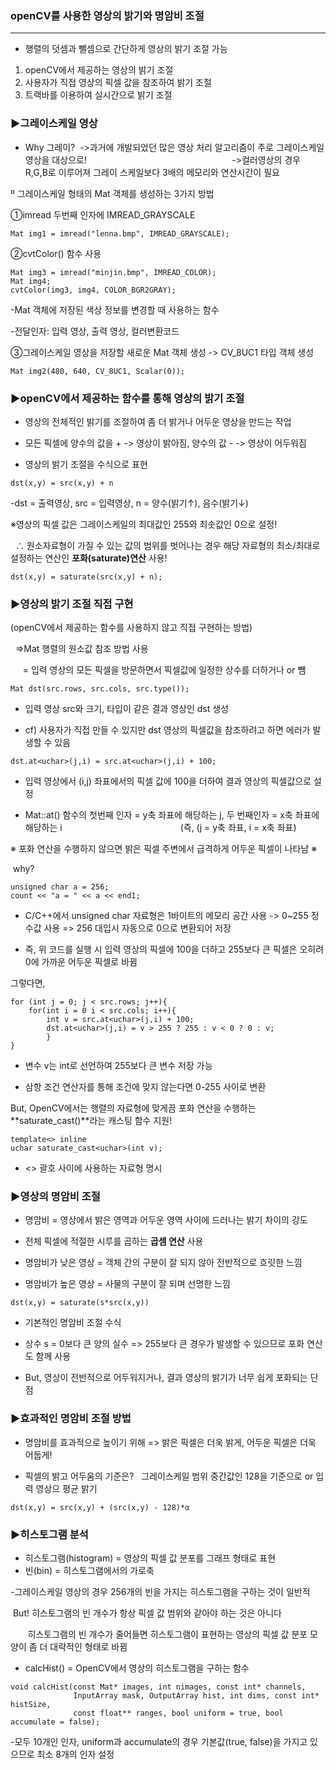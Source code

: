 ### openCV를 사용한 영상의 밝기와 명암비 조절

------


-   행렬의 덧셈과 뺄셈으로 간단하게 영상의 밝기 조절 가능

1.  openCV에서 제공하는 영상의 밝기 조절 
2.  사용자가 직접 영상의 픽셀 값을 참조하여 밝기 조절
3.  트랙바를 이용하여 실시간으로 밝기 조절

### ▶그레이스케일 영상

-   Why 그레이?  ->과거에 개발되었던 많은 영상 처리 알고리즘이 주로 그레이스케일 영상을 대상으로!                                                           ->컬러영상의 경우 R,G,B로 이루어져 그레이 스케일보다 3배의 메모리와 연산시간이 필요
    

º 그레이스케일 형태의 Mat 객체를 생성하는 3가지 방법

①imread 두번째 인자에 IMREAD\_GRAYSCALE

```
Mat img1 = imread("lenna.bmp", IMREAD_GRAYSCALE);
```

②cvtColor() 함수 사용

```
Mat img3 = imread("minjin.bmp", IMREAD_COLOR);
Mat img4;
cvtColor(img3, img4, COLOR_BGR2GRAY);
```

\-Mat 객체에 저장된 색상 정보를 변경할 때 사용하는 함수

\-전달인자: 입력 영상, 출력 영상, 컬러변환코드

③그레이스케일 영상을 저장할 새로운 Mat 객체 생성 -> CV\_8UC1 타입 객체 생성

```
Mat img2(480, 640, CV_8UC1, Scalar(0));
```

### ▶openCV에서 제공하는 함수를 통해 영상의 밝기 조절

-   영상의 전체적인 밝기를 조절하여 좀 더 밝거나 어두운 영상을 만드는 작업
    
-   모든 픽셀에 양수의 값을 + -> 영상이 밝아짐, 양수의 값 - -> 영상이 어두워짐
    
-   영상의 밝기 조절을 수식으로 표현
    

```
dst(x,y) = src(x,y) + n
```

\-dst = 출력영상, src = 입력영상, n = 양수(밝기↑), 음수(밝기↓)

※영상의 픽셀 값은 그레이스케일의 최대값인 255와 최솟값인 0으로 설정!

  ∴ 원소자료형이 가질 수 있는 값의 범위를 벗어나는 경우 해당 자료형의 최소/최대로 설정하는 연산인 **포화(saturate)연산** 사용!

```
dst(x,y) = saturate(src(x,y) + n);
```

### ▶영상의 밝기 조절 직접 구현

(openCV에서 제공하는 함수를 사용하지 않고 직접 구현하는 방법)

  =>Mat 행렬의 원소값 참조 방법 사용

     = 입력 영상의 모든 픽셀을 방문하면서 픽셀값에 일정한 상수를 더하거나 or 뺌

```
Mat dst(src.rows, src.cols, src.type());
```

-   입력 영상 src와 크기, 타입이 같은 결과 영상인 dst 생성
    
-   cf) 사용자가 직접 만들 수 있지만 dst 영상의 픽셀값을 참조하려고 하면 에러가 발생할 수 있음
    

```
dst.at<uchar>(j,i) = src.at<uchar>(j,i) + 100;
```

-   입력 영상에서 (i,j) 좌표에서의 픽셀 값에 100을 더하여 결과 영상의 픽셀값으로 설정
    
-   Mat::at() 함수의 첫번째 인자 = y축 좌표에 해당하는 j, 두 번째인자 = x축 좌표에 해당하는 i                                                (즉, (j = y축 좌표, i = x축 좌표)
    

※ 포화 연산을 수행하지 않으면 밝은 픽셀 주변에서 급격하게 어두운 픽셀이 나타남 ※

 why?

```
unsigned char a = 256;
count << "a = " << a << end1;
```

-   C/C++에서 unsigned char 자료형은 1바이트의 메모리 공간 사용 -> 0~255 정수값 사용 => 256 대입시 자동으로 0으로 변환되어 저장
    
-   즉, 위 코드를 실행 시 입력 영상의 픽셀에 100을 더하고 255보다 큰 픽셀은 오히려 0에 가까운 어두운 픽셀로 바뀜
    

그렇다면,

```
for (int j = 0; j < src.rows; j++){
	for(int i = 0 i < src.cols; i++){
    	int v = src.at<uchar>(j,i) + 100;
        dst.at<uchar>(j,i) = v > 255 ? 255 : v < 0 ? 0 : v;
        }
}
```

-   변수 v는 int로 선언하여 255보다 큰 변수 저장 가능
    
-   삼항 조건 연산자를 통해 조건에 맞지 않는다면 0-255 사이로 변환
    

But, OpenCV에서는 행렬의 자료형에 맞게끔 포화 연산을 수행하는 **saturate\_cast()**라는 캐스팅 함수 지원!

```
template<> inline
uchar saturate_cast<uchar>(int v);
```

-   <> 괄호 사이에 사용하는 자료형 명시
    

### ▶영상의 명암비 조절

-   명암비 = 영상에서 밝은 영역과 어두운 영역 사이에 드러나는 밝기 차이의 강도
    
-   전체 픽셀에 적절한 시루를 곱하는 **곱셈 연산** 사용
    
-   명암비가 낮은 영상 = 객체 간의 구분이 잘 되지 않아 전반적으로 흐릿한 느낌
    
-   명암비가 높은 영상 = 사물의 구분이 잘 되며 선명한 느낌
    

```
dst(x,y) = saturate(s*src(x,y))
```

-   기본적인 명암비 조절 수식
    
-   상수 s = 0보다 큰 양의 실수 => 255보다 큰 경우가 발생할 수 있으므로 포화 연산도 함께 사용
    
-   But, 영상이 전반적으로 어두워지거나, 결과 영상의 밝기가 너무 쉽게 포화되는 단점
    

### ▶효과적인 명암비 조절 방법

-   명암비를 효과적으로 높이기 위해 => 밝은 픽셀은 더욱 밝게, 어두운 픽셀은 더욱 어둡게!
    
-   픽셀의 밝고 어두움의 기준은?   그레이스케일 범위 중간값인 128을 기준으로 or 입력 영상으 평균 밝기   
    

```
dst(x,y) = src(x,y) + (src(x,y) - 128)*α
```

### ▶히스토그램 분석

-   히스토그램(histogram) = 영상의 픽셀 값 분포를 그래프 형태로 표현
-   빈(bin) = 히스토그램에서의 가로축 

\-그레이스케일 영상의 경우 256개의 빈을 가지는 히스토그램을 구하는 것이 일반적

 But! 히스토그램의 빈 개수가 항상 픽셀 값 범위와 같아야 하는 것은 아니다

       히스토그램의 빈 개수가 줄어들면 히스토그램이 표현하는 영상의 픽셀 값 분포 모양이 좀 더 대략적인 형태로 바뀜

-   calcHist() = OpenCV에서 영상의 히스토그램을 구하는 함수

```
void calcHist(const Mat* images, int nimages, const int* channels,
              InputArray mask, OutputArray hist, int dims, const int* histSize, 
              const float** ranges, bool uniform = true, bool accumulate = false);
```

\-모두 10개인 인자, uniform과 accumulate의 경우 기본값(true, false)을 가지고 있으므로 최소 8개의 인자 설정
